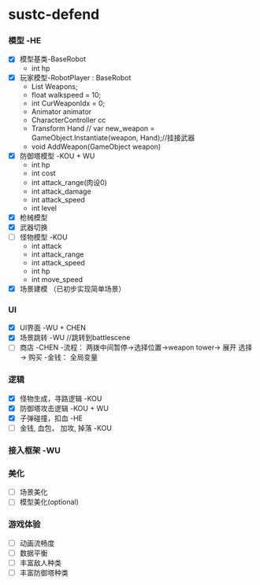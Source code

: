 # sustc-defend

### 模型 -HE
 - [x] 模型基类-BaseRobot
      - int hp
 - [x] 玩家模型-RobotPlayer : BaseRobot
      - List<WeaponBsdr> Weapons;
      - float walkspeed = 10;
      - int CurWeaponIdx = 0;
      - Animator animator
      - CharacterController cc
      - Transform Hand // var new_weapon = GameObject.Instantiate(weapon, Hand);//挂接武器
      - void AddWeapon(GameObject weapon)
 - [x] 防御塔模型 -KOU + WU
      - int hp
      - int cost
      - int attack_range(肉设0)
      - int attack_damage
      - int attack_speed
      - int level
 - [x] 枪械模型 
 - [x] 武器切换
 - [ ] 怪物模型 -KOU
      - int attack
      - int attack_range
      - int attack_speed
      - int hp
      - int move_speed
 - [x] 场景建模  （已初步实现简单场景）
 
### UI
- [x] UI界面 -WU + CHEN
- [x] 场景跳转 -WU  //跳转到battlescene
- [ ] 商店 -CHEN
    -流程： 两拨中间暂停->选择位置->weapon tower-> 展开 选择 -> 购买 
    -金钱： 全局变量

### 逻辑
- [x] 怪物生成，寻路逻辑 -KOU
- [x] 防御塔攻击逻辑 -KOU + WU
- [x] 子弹碰撞，扣血 -HE
- [ ] 金钱, 血包， 加攻, 掉落 -KOU

### 接入框架 -WU


### 美化
- [ ] 场景美化
- [ ] 模型美化(optional)

### 游戏体验
- [ ] 动画流畅度
- [ ] 数据平衡
- [ ] 丰富敌人种类
- [ ] 丰富防御塔种类
